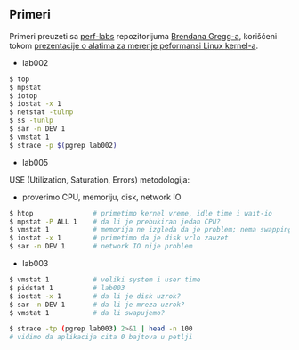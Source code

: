 ## Primeri

Primeri preuzeti sa [perf-labs](https://github.com/brendangregg/perf-labs) repozitorijuma [Brendana Gregg-a](https://www.brendangregg.com/), korišćeni tokom [prezentacije o alatima za merenje peformansi Linux kernel-a](https://youtu.be/FJW8nGV4jxY).
- lab002 
```sh
$ top
$ mpstat
$ iotop 
$ iostat -x 1
$ netstat -tulnp
$ ss -tunlp
$ sar -n DEV 1 
$ vmstat 1
$ strace -p $(pgrep lab002)
```

- lab005

USE (Utilization, Saturation, Errors) metodologija:
  - proverimo CPU, memoriju, disk, network IO

```sh
$ htop               # primetimo kernel vreme, idle time i wait-io
$ mpstat -P ALL 1    # da li je prebukiran jedan CPU?
$ vmstat 1           # memorija ne izgleda da je problem; nema swapping-a
$ iostat -x 1        # primetimo da je disk vrlo zauzet
$ sar -n DEV 1       # network IO nije problem
```

- lab003

```sh
$ vmstat 1           # veliki system i user time
$ pidstat 1          # lab003
$ iostat -x 1        # da li je disk uzrok?
$ sar -n DEV 1       # da li je mreza uzrok?
$ vmstat 1           # da li swapujemo?

$ strace -tp (pgrep lab003) 2>&1 | head -n 100
# vidimo da aplikacija cita 0 bajtova u petlji
```


